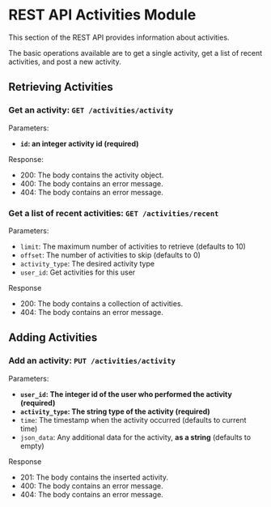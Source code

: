 # REST API Activities Module

This section of the REST API provides information about activities.

The basic operations available are to get a single activity, get
a list of recent activities, and post a new activity.

## Retrieving Activities

### Get an activity: `GET /activities/activity`

Parameters:
* **`id`: an integer activity id (required)**

Response:
* 200: The body contains the activity object.
* 400: The body contains an error message.
* 404: The body contains an error message.

### Get a list of recent activities: `GET /activities/recent`

Parameters:
* `limit`: The maximum number of activities to retrieve (defaults to 10)
* `offset`: The number of activities to skip (defaults to 0)
* `activity_type`: The desired activity type
* `user_id`: Get activities for this user

Response
* 200: The body contains a collection of activities.
* 404: The body contains an error message.

## Adding Activities

### Add an activity: `PUT /activities/activity`

Parameters:
* **`user_id`: The integer id of the user who performed the activity (required)**
* **`activity_type`: The string type of the activity (required)**
* `time`: The timestamp when the activity occurred (defaults to current time)
* `json_data`: Any additional data for the activity, **as a string** (defaults to empty)

Response
* 201: The body contains the inserted activity.
* 400: The body contains an error message.
* 404: The body contains an error message.
